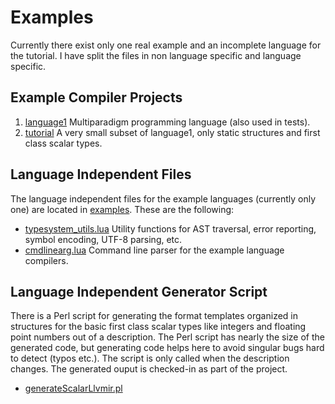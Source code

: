# Examples
Currently there exist only one real example and an incomplete language for the tutorial. I have split the files in non language specific and language specific. 
 
## Example Compiler Projects
 1. [language1](example_language1.md) Multiparadigm programming language (also used in tests).
 2. [tutorial](example_tutorial_language.md) A very small subset of language1, only static structures and first class scalar types.

## Language Independent Files
The language independent files for the example languages (currently only one) are located in [examples](../examples/). These are the following:

 - [typesystem_utils.lua](../examples/typesystem_utils.lua) 	Utility functions for AST traversal, error reporting, symbol encoding, UTF-8 parsing, etc.
 - [cmdlinearg.lua](../examples/cmdlinearg.lua) 		Command line parser for the example language compilers.
 
## Language Independent Generator Script
There is a Perl script for generating the format templates organized in structures for the basic first class scalar types like integers and floating point numbers out of a description. The Perl script has nearly the size of the generated code, but generating code helps here to avoid singular bugs hard to detect (typos etc.). The script is only called when the description changes. The generated ouput is checked-in as part of the project.

 - [generateScalarLlvmir.pl](../examples/gen/generateScalarLlvmir.pl)

 

 
